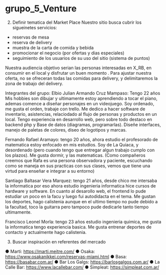 # grupo_5_Venture
2. Definir tematica del Market Place
Nuestro sitio busca cubrir los sigueinetes servicios: 
* reservas de mesa
* reserva de delivery
* muestra de la carta de comida y bebida
* promocionar el negocio (por ofertas y dias especiales)
* seguimiento de los usuarios de su uso del sitio (sistema de puntos)

Nuestra audiencia objetivo serian las personas interesadas en X_RB, en consumir en el local y disfrutar un buen momento . Para ajustar nuestra oferta, no se ofreceran todas las comidas para delivery, y delimitaremos la zona de trabajo del delivery. 

Integrantes del grupo: 
Elbio Julian Armando Cruz Mampaso: Tengo 22 años Mis hobbies son dibujar y ultimamente estoy aprendiendo a tocar el piano, ademas comence a diseñar personajes en un videojuego. Soy ordenado, me gusta el orden, trabaje con trello. Me dedico a hacer software de inventario, asistencias, relaciodado al flujo de personas y productos en un local. Tengo experiencia en desarrollo web, pero sobre todo destaco en backend php y Base de datos (diagramas, programarlas). Diseñe interfaces, manejo de paletas de colores, diseo de logotipos y marcas. 

Fernando Rafael Aramayo: tengo 20 años, ahora estudio el profesorado de matematica estoy enfocado en mis estudios. Soy de La Quiaca, y desordenado (pero cuando tengo que entregar algun trabajo cumplo con los plazos). Me gusta dormir, y las matematicas. 
(Como compañeros creemos que Rafa es una persona observadora y paciente, escuchando como se maneja en sus practicas con sus clases, vemos que tiene una virtud para enseñar e integrar a su entorno)

Santiago Baltasar Vera Marquez: tengo 21 años, desde chico me intersaba la informatica por eso ahora estudio ingenieria informatica hice cursos de hardware y software. En cuanto al desarollo web, el frontend lo pude estudiar un poco en la facu y luego fui autodidacta en el tema. Me gustan los deportes, hago calistenia aunque en el ultimo tiempo no pude debido a la facultad, toco la guitarra pero tampoco pude dedicarle tanto tiempo ultimamente.

Francisco Leonel Morla: tengo 23 años estudio ingenieria quimica, me gusta la informatica tengo experiencia basica. Me gusta entrenar deportes de contacto y actualmente hago calistenia. 



3. Buscar inspiración en referentes del mercado
  
● Marti: https://marti.meitre.com/
● Osaka: https://www.osakanikkei.com/reservas-miami.html
● Basa: https://basabar.com.ar/
● Bar Los Galgs: https://barlosgalgos.com.ar/
● La Calle Bar: https://www.lacallebar.com/
● Simpleat: https://simpleat.com.ar/

